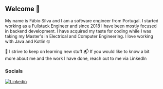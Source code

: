## Welcome 👋

My name is Fábio Silva and I am a software engineer from Portugal. I started working as a Fullstack Engineer and since 2018 I have been mostly focused in backend development. I have acquired my taste for coding while I was taking my Master's in Electrical and Computer Engineering. I love working with Java and Kotlin 🤓

🌱 I strive to keep on learning new stuff 
📬 If you would like to know a bit more about me and the work I have done, reach out to me via LinkedIn 

### Socials
[![Linkedin](https://img.shields.io/badge/-LinkedIn-informational?style=flat-square&logo=Linkedin&logoColor=white&link=https://www.linkedin.com/in/fabioacsilva/)](https://www.linkedin.com/in/fabioacsilva/) 
